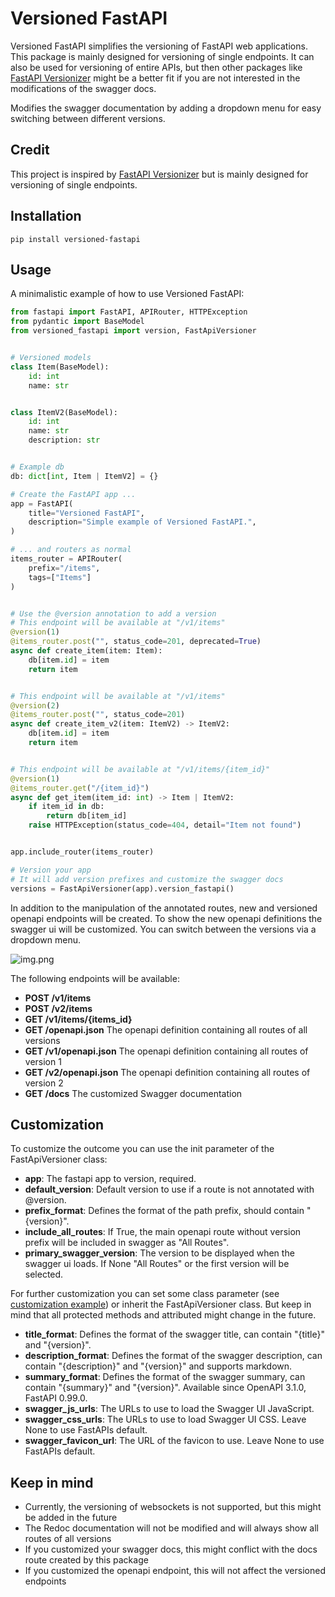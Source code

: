 # Versioned FastAPI

Versioned FastAPI simplifies the versioning of FastAPI web applications.
This package is mainly designed for versioning of single endpoints.
It can also be used for versioning of entire APIs,
but then other packages like [FastAPI Versionizer](https://github.com/alexschimpf/fastapi-versionizer) might be a better
fit
if you are not interested in the modifications of the swagger docs.

Modifies the swagger documentation by adding a dropdown menu for easy switching between different versions.

## Credit

This project is inspired by [FastAPI Versionizer](https://github.com/alexschimpf/fastapi-versionizer) but is mainly
designed for versioning of single endpoints.

## Installation

```commandline
pip install versioned-fastapi
```

## Usage

A minimalistic example of how to use Versioned FastAPI:

```python
from fastapi import FastAPI, APIRouter, HTTPException
from pydantic import BaseModel
from versioned_fastapi import version, FastApiVersioner


# Versioned models
class Item(BaseModel):
    id: int
    name: str


class ItemV2(BaseModel):
    id: int
    name: str
    description: str


# Example db
db: dict[int, Item | ItemV2] = {}

# Create the FastAPI app ...
app = FastAPI(
    title="Versioned FastAPI",
    description="Simple example of Versioned FastAPI.",
)

# ... and routers as normal
items_router = APIRouter(
    prefix="/items",
    tags=["Items"]
)


# Use the @version annotation to add a version
# This endpoint will be available at "/v1/items"
@version(1)
@items_router.post("", status_code=201, deprecated=True)
async def create_item(item: Item):
    db[item.id] = item
    return item


# This endpoint will be available at "/v1/items"
@version(2)
@items_router.post("", status_code=201)
async def create_item_v2(item: ItemV2) -> ItemV2:
    db[item.id] = item
    return item


# This endpoint will be available at "/v1/items/{item_id}"
@version(1)
@items_router.get("/{item_id}")
async def get_item(item_id: int) -> Item | ItemV2:
    if item_id in db:
        return db[item_id]
    raise HTTPException(status_code=404, detail="Item not found")


app.include_router(items_router)

# Version your app
# It will add version prefixes and customize the swagger docs
versions = FastApiVersioner(app).version_fastapi()
```

In addition to the manipulation of the annotated routes, new and versioned openapi endpoints will be created.
To show the new openapi definitions the swagger ui will be customized.
You can switch between the versions via a dropdown menu.

![img.png](docs/swagger_ui_example_1.png)

The following endpoints will be available:

- **POST /v1/items**
- **POST /v2/items**
- **GET /v1/items/{items_id}**
- **GET /openapi.json** The openapi definition containing all routes of all versions
- **GET /v1/openapi.json** The openapi definition containing all routes of version 1
- **GET /v2/openapi.json** The openapi definition containing all routes of version 2
- **GET /docs** The customized Swagger documentation

## Customization

To customize the outcome you can use the init parameter of the FastApiVersioner class:

- **app**: The fastapi app to version, required.
- **default_version**: Default version to use if a route is not annotated with @version.
- **prefix_format**: Defines the format of the path prefix, should contain "{version}".
- **include_all_routes**: If True, the main openapi route without version prefix will be included in swagger as "All
  Routes".
- **primary_swagger_version**: The version to be displayed when the swagger ui loads. If None "All Routes" or the first
  version will be selected.

For further customization you can set some class parameter (see [customization example](examples/customization.py)) or
inherit the FastApiVersioner class.
But keep in mind that all protected methods and attributed might change in the future.

- **title_format**: Defines the format of the swagger title, can contain "{title}" and "{version}".
- **description_format**: Defines the format of the swagger description, can contain "{description}" and "{version}" and
  supports markdown.
- **summary_format**: Defines the format of the swagger summary, can contain "{summary}" and "{version}". Available
  since OpenAPI 3.1.0, FastAPI 0.99.0.
- **swagger_js_urls**: The URLs to use to load the Swagger UI JavaScript.
- **swagger_css_urls**: The URLs to use to load Swagger UI CSS. Leave None to use FastAPIs default.
- **swagger_favicon_url**: The URL of the favicon to use. Leave None to use FastAPIs default.

## Keep in mind

- Currently, the versioning of websockets is not supported, but this might be added in the future
- The Redoc documentation will not be modified and will always show all routes of all versions
- If you customized your swagger docs, this might conflict with the docs route created by this package
- If you customized the openapi endpoint, this will not affect the versioned endpoints
